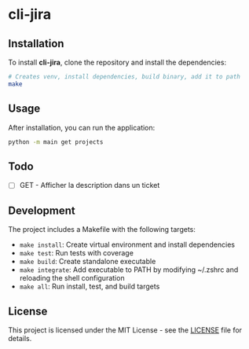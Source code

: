 # cli-jira

## Installation

To install **cli-jira**, clone the repository and install the dependencies:

```bash
# Creates venv, install dependencies, build binary, add it to path
make
```

## Usage

After installation, you can run the application:

```bash
python -m main get projects
```

## Todo

* [ ] GET - Afficher la description dans un ticket


## Development

The project includes a Makefile with the following targets:

- `make install`: Create virtual environment and install dependencies
- `make test`: Run tests with coverage
- `make build`: Create standalone executable
- `make integrate`: Add executable to PATH by modifying ~/.zshrc and reloading the shell configuration
- `make all`: Run install, test, and build targets



## License

This project is licensed under the MIT License - see the [LICENSE](LICENSE) file for details.
